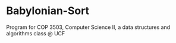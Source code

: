# Babylonian-Sort
Program for COP 3503, Computer Science II, a data structures and algorithms class @  UCF
